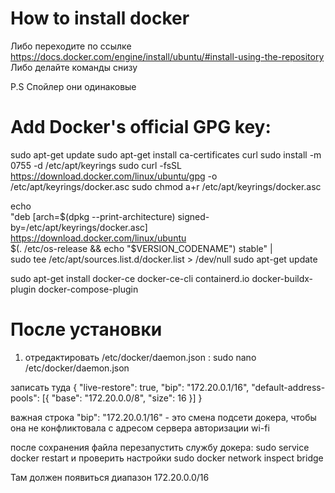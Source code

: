 # How to install docker 


Либо переходите по ссылке https://docs.docker.com/engine/install/ubuntu/#install-using-the-repository
Либо делайте команды снизу 

P.S Спойлер они одинаковые
# Add Docker's official GPG key:
sudo apt-get update
sudo apt-get install ca-certificates curl
sudo install -m 0755 -d /etc/apt/keyrings
sudo curl -fsSL https://download.docker.com/linux/ubuntu/gpg -o /etc/apt/keyrings/docker.asc
sudo chmod a+r /etc/apt/keyrings/docker.asc

echo \
  "deb [arch=$(dpkg --print-architecture) signed-by=/etc/apt/keyrings/docker.asc] https://download.docker.com/linux/ubuntu \
  $(. /etc/os-release && echo "$VERSION_CODENAME") stable" | \
  sudo tee /etc/apt/sources.list.d/docker.list > /dev/null
sudo apt-get update

sudo apt-get install docker-ce docker-ce-cli containerd.io docker-buildx-plugin docker-compose-plugin


# После установки

1. отредактировать /etc/docker/daemon.json : sudo nano /etc/docker/daemon.json


записать туда
{
  "live-restore": true,
  "bip": "172.20.0.1/16",
  "default-address-pools": [{
    "base": "172.20.0.0/8",
    "size": 16
  }]
}

важная строка "bip": "172.20.0.1/16" - это смена подсети докера, чтобы она не конфликтовала с адресом сервера авторизации wi-fi

после сохранения файла перезапустить службу докера: sudo service docker restart
и проверить настройки sudo docker network inspect bridge

Там должен появиться диапазон 172.20.0.0/16

